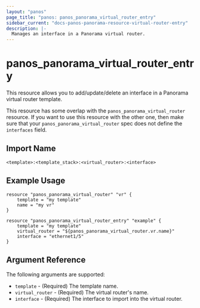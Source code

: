 ```yaml
---
layout: "panos"
page_title: "panos: panos_panorama_virtual_router_entry"
sidebar_current: "docs-panos-panorama-resource-virtual-router-entry"
description: |-
  Manages an interface in a Panorama virtual router.
---
```


# panos_panorama_virtual_router_entry

This resource allows you to add/update/delete an interface in a Panorama
virtual router template.

This resource has some overlap with the `panos_panorama_virtual_router`
resource.  If you want to use this resource with the other one, then make
sure that your `panos_panorama_virtual_router` spec does not define the
`interfaces` field.


## Import Name

```
<template>:<template_stack>:<virtual_router>:<interface>
```


## Example Usage

```hcl
resource "panos_panorama_virtual_router" "vr" {
    template = "my template"
    name = "my vr"
}

resource "panos_panorama_virtual_router_entry" "example" {
    template = "my template"
    virtual_router = "${panos_panorama_virtual_router.vr.name}"
    interface = "ethernet1/5"
}
```

## Argument Reference

The following arguments are supported:

* `template` - (Required) The template name.
* `virtual_router` - (Required) The virtual router's name.
* `interface` - (Required) The interface to import into the virtual router.
